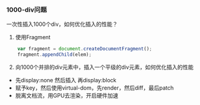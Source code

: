 ### 1000-div问题

一次性插入1000个div，如何优化插入的性能？

1. 使用Fragment
```js
    var fragment = document.createDocumentFragment();
    fragment.appendChild(elem);
```

2. 向1000个并排的div元素中，插入一个平级的div元素，如何优化插入的性能
- 先display:none 然后插入 再display:block
- 赋予key，然后使用virtual-dom，先render，然后diff，最后patch
- 脱离文档流，用GPU去渲染，开启硬件加速